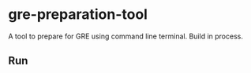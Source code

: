 # gre-preparation-tool
A tool to prepare for GRE using command line terminal. Build in process.

## Run


